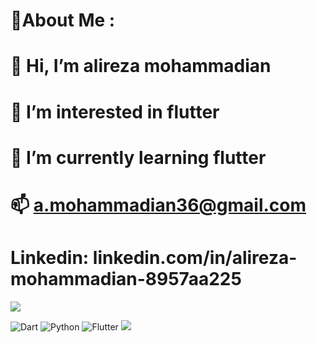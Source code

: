# 💫About Me :



# 👋 Hi, I’m alireza mohammadian
# 👀 I’m interested in flutter
# 🌱 I’m currently learning flutter
# 📫 a.mohammadian36@gmail.com
# Linkedin: linkedin.com/in/alireza-mohammadian-8957aa225

<a href="linkedin.com/in/alireza-mohammadian-8957aa225"><img src="https://img.shields.io/badge/linkedin-0077B5.svg?style=for-the-badge&logo=linkedin&logoColor=white"/></a>







![Dart](https://img.shields.io/badge/dart-%230175C2.svg?style=for-the-badge&logo=dart&logoColor=white) ![Python](https://img.shields.io/badge/python-3670A0?style=for-the-badge&logo=python&logoColor=ffdd54) ![Flutter](https://img.shields.io/badge/Flutter-%2302569B.svg?style=for-the-badge&logo=Flutter&logoColor=white) 
![](https://quotes-github-readme.vercel.app/api?type=horizontal&theme=radical)


